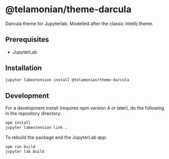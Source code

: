# @telamonian/theme-darcula

Darcula theme for Jupyterlab. Modelled after the classic Intellij theme.

## Prerequisites

* JupyterLab

## Installation

```bash
jupyter labextension install @telamonian/theme-darcula
```

## Development

For a development install (requires npm version 4 or later), do the following in the repository directory:

```bash
npm install
jupyter labextension link .
```

To rebuild the package and the JupyterLab app:

```bash
npm run build
jupyter lab build
```
